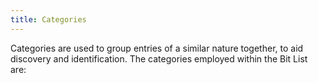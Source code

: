 ```yaml
---
title: Categories
---
```


Categories are used to group entries of a similar nature together, to aid discovery and identification. The categories employed within the Bit List are:
